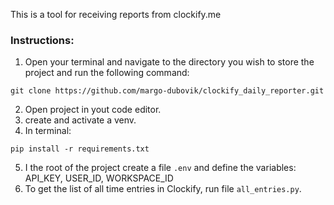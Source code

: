 This is a tool for receiving reports from clockify.me

### Instructions:

1. Open your terminal and navigate to the directory you wish to store the project and run the following command:

```commandline
git clone https://github.com/margo-dubovik/clockify_daily_reporter.git
```

2. Open project in yout code editor.
3. create and activate a venv.
4. In terminal:

```commandline
pip install -r requirements.txt
```

5. I the root of the project create a file ``.env`` and define the variables: API_KEY, USER_ID, WORKSPACE_ID
6. To get the list of all time entries in Clockify, run file ``all_entries.py``.